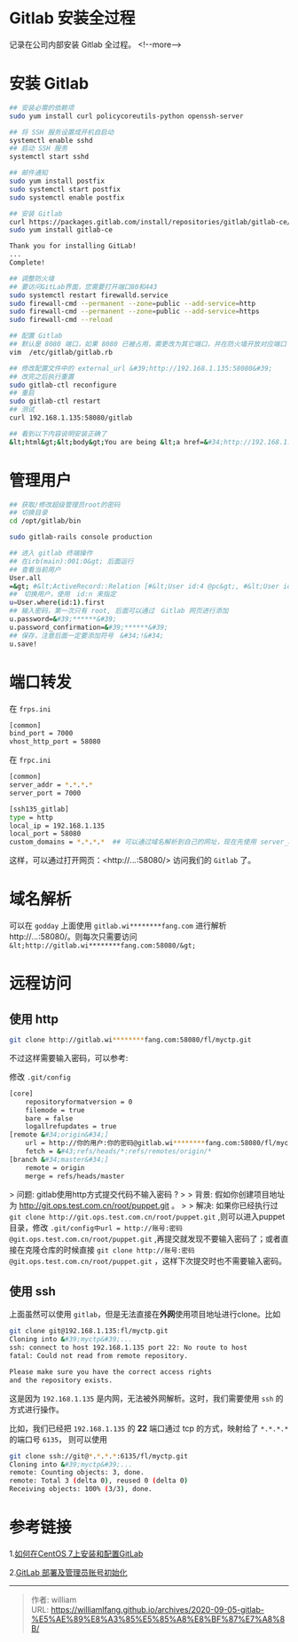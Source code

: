 # Gitlab 安装全过程


记录在公司内部安装 Gitlab 全过程。
&lt;!--more--&gt;

# 安装 Gitlab

```bash
## 安装必需的依赖项
sudo yum install curl policycoreutils-python openssh-server

## 将 SSH 服务设置成开机自启动
systemctl enable sshd
## 启动 SSH 服务
systemctl start sshd

## 邮件通知
sudo yum install postfix
sudo systemctl start postfix
sudo systemctl enable postfix

## 安装 Gitlab
curl https://packages.gitlab.com/install/repositories/gitlab/gitlab-ce/script.rpm.sh | sudo bash
sudo yum install gitlab-ce

Thank you for installing GitLab!
...
Complete!

## 调整防火墙
## 要访问GitLab界面，您需要打开端口80和443
sudo systemctl restart firewalld.service
sudo firewall-cmd --permanent --zone=public --add-service=http
sudo firewall-cmd --permanent --zone=public --add-service=https
sudo firewall-cmd --reload

## 配置 Gitlab
## 默认是 8080 端口，如果 8080 已被占用，需更改为其它端口，并在防火墙开放对应端口
vim  /etc/gitlab/gitlab.rb

## 修改配置文件中的 external_url &#39;http://192.168.1.135:58080&#39;
## 改完之后执行重置
sudo gitlab-ctl reconfigure
## 重启
sudo gitlab-ctl restart
## 测试
curl 192.168.1.135:58080/gitlab

## 看到以下内容说明安装正确了
&lt;html&gt;&lt;body&gt;You are being &lt;a href=&#34;http://192.168.1.135:58080/users/sign_in&#34;&gt;redirected&lt;/a&gt;.&lt;/body&gt;&lt;/html&gt;%
```

# 管理用户

```bash
## 获取/修改超级管理员root的密码
## 切换目录
cd /opt/gitlab/bin

sudo gitlab-rails console production

## 进入 gitlab 终端操作
## 在irb(main):001:0&gt; 后面运行
## 查看当前用户
User.all
=&gt; #&lt;ActiveRecord::Relation [#&lt;User id:4 @pc&gt;, #&lt;User id:1 @root&gt;, #&lt;User id:2 @fl&gt;, #&lt;User id:3 @lhg&gt;]&gt;
##　切换用户，使用　id:n 来指定
u=User.where(id:1).first
## 输入密码，第一次只有 root, 后面可以通过　Gitlab 网页进行添加
u.password=&#39;******&#39;
u.password_confirmation=&#39;******&#39;
## 保存，注意后面一定要添加符号　&#34;!&#34;
u.save!
```



# 端口转发

在 `frps.ini`

```bash
[common]
bind_port = 7000
vhost_http_port = 58080
```

在 `frpc.ini`

```bash
[common]
server_addr = *.*.*.*
server_port = 7000

[ssh135_gitlab]
type = http
local_ip = 192.168.1.135
local_port = 58080
custom_domains = *.*.*.*  ## 可以通过域名解析到自己的网址，现在先使用 server_addr
```

这样，可以通过打开网页：&lt;http://*.*.*.*:58080/&gt; 访问我们的 `Gitlab` 了。

# 域名解析

可以在 `godday` 上面使用 `gitlab.wi********fang.com` 进行解析 http://*.*.*.*:58080/。则每次只需要访问 `&lt;http://gitlab.wi********fang.com:58080/&gt;`

# 远程访问

## 使用 http

```bash
git clone http://gitlab.wi********fang.com:58080/fl/myctp.git
```

不过这样需要输入密码，可以参考:

修改 `.git/config`

```bash
[core]
	repositoryformatversion = 0
	filemode = true
	bare = false
	logallrefupdates = true
[remote &#34;origin&#34;]
	url = http://你的用户:你的密码@gitlab.wi********fang.com:58080/fl/myctp.git
	fetch = &#43;refs/heads/*:refs/remotes/origin/*
[branch &#34;master&#34;]
	remote = origin
	merge = refs/heads/master
```



&gt; 问题: gitlab使用http方式提交代码不输入密码 ?
&gt;
&gt; 背景: 假如你创建项目地址为 http://git.ops.test.com.cn/root/puppet.git 。
&gt;
&gt; 解决: 如果你已经执行过 `git clone http://git.ops.test.com.cn/root/puppet.git` ,则可以进入puppet目录，修改 `.git/config中url = http://账号:密码@git.ops.test.com.cn/root/puppet.git` ,再提交就发现不要输入密码了；或者直接在克隆仓库的时候直接 `git clone http://账号:密码@git.ops.test.com.cn/root/puppet.git` ，这样下次提交时也不需要输入密码。

## 使用 ssh

上面虽然可以使用 `gitlab`，但是无法直接在**外网**使用项目地址进行clone。比如

```bash
git clone git@192.168.1.135:fl/myctp.git
Cloning into &#39;myctp&#39;...
ssh: connect to host 192.168.1.135 port 22: No route to host
fatal: Could not read from remote repository.

Please make sure you have the correct access rights
and the repository exists.
```

这是因为 `192.168.1.135` 是内网，无法被外网解析。这时，我们需要使用 `ssh` 的方式进行操作。

比如，我们已经把 `192.168.1.135` 的 **22** 端口通过 tcp 的方式，映射给了 `*.*.*.*` 的端口号 `6135`， 则可以使用

```bash
git clone ssh://git@*.*.*.*:6135/fl/myctp.git
Cloning into &#39;myctp&#39;...
remote: Counting objects: 3, done.
remote: Total 3 (delta 0), reused 0 (delta 0)
Receiving objects: 100% (3/3), done.
```

# 参考链接

1.[如何在CentOS 7上安装和配置GitLab](&lt;https://www.myfreax.com/how-to-install-and-configure-gitlab-on-centos-7/&gt;)

2.[GitLab 部署及管理员账号初始化](&lt;https://blog.csdn.net/hnmpf/article/details/80518460&gt;)


---

> 作者: william  
> URL: https://williamlfang.github.io/archives/2020-09-05-gitlab-%E5%AE%89%E8%A3%85%E5%85%A8%E8%BF%87%E7%A8%8B/  

